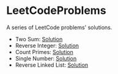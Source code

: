 # LeetCodeProblems

A series of LeetCode problems' solutions.

- Two Sum: [Solution](https://github.com/guvarallo/LeetCodeProblems/blob/master/two-sum.js)
- Reverse Integer: [Solution](https://github.com/guvarallo/LeetCodeProblems/blob/master/reverse-integer.js)
- Count Primes: [Solution](https://github.com/guvarallo/LeetCodeProblems/blob/master/count-primes.js)
- Single Number: [Solution](https://github.com/guvarallo/LeetCodeProblems/blob/master/single-number.js)
- Reverse Linked List: [Solution](https://github.com/guvarallo/LeetCodeProblems/blob/master/reverse-linked-list.js)